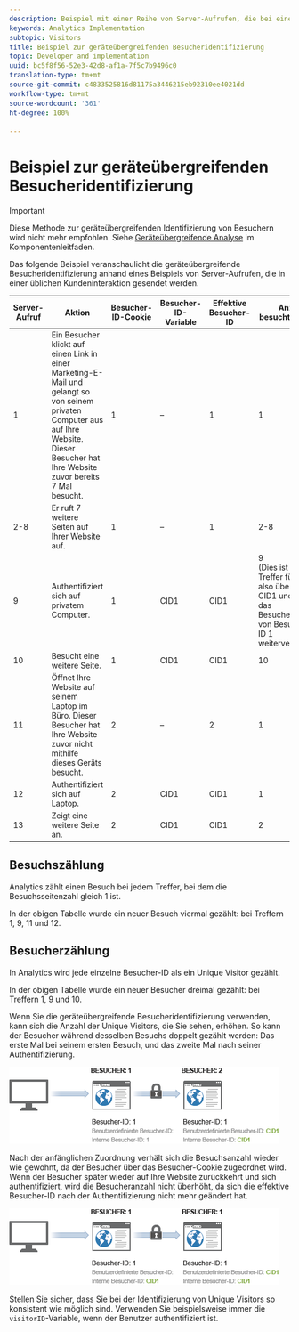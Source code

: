 ```yaml
---
description: Beispiel mit einer Reihe von Server-Aufrufen, die bei einer gewöhnlichen Kundeninteraktion gesendet werden.
keywords: Analytics Implementation
subtopic: Visitors
title: Beispiel zur geräteübergreifenden Besucheridentifizierung
topic: Developer and implementation
uuid: bc5f8f56-52e3-42d8-af1a-7f5c7b9496c0
translation-type: tm+mt
source-git-commit: c4833525816d81175a3446215eb92310ee4021dd
workflow-type: tm+mt
source-wordcount: '361'
ht-degree: 100%

---
```



# Beispiel zur geräteübergreifenden Besucheridentifizierung

>[!IMPORTANT]
>
>Diese Methode zur geräteübergreifenden Identifizierung von Besuchern wird nicht mehr empfohlen. Siehe [Geräteübergreifende Analyse](/help/components/cda/cda-home.md) im Komponentenleitfaden.

Das folgende Beispiel veranschaulicht die geräteübergreifende Besucheridentifizierung anhand eines Beispiels von Server-Aufrufen, die in einer üblichen Kundeninteraktion gesendet werden.

| Server-Aufruf | Aktion | Besucher-ID-Cookie | Besucher-ID-Variable | Effektive Besucher-ID | Anzahl besuchter Seiten | Besuchnummer |
|--- |--- |--- |--- |--- |--- |--- |
| 1 | Ein Besucher klickt auf einen Link in einer Marketing-E-Mail und gelangt so von seinem privaten Computer aus auf Ihre Website. Dieser Besucher hat Ihre Website zuvor bereits 7 Mal besucht. | 1 | – | 1 | 1 | 8 |
| 2-8 | Er ruft 7 weitere Seiten auf Ihrer Website auf. | 1 | – | 1 | 2-8 | 8 |
| 9 | Authentifiziert sich auf privatem Computer. | 1 | CID1 | CID1 | 9 <br>(Dies ist der erste Treffer für CID1, also übernimmt CID1 und wird für das Besucherprofil von Besucher-ID 1 weiterverwendet.) | 8 |
| 10 | Besucht eine weitere Seite. | 1 | CID1 | CID1 | 10 | 8 |
| 11 | Öffnet Ihre Website auf seinem Laptop im Büro. Dieser Besucher hat Ihre Website zuvor nicht mithilfe dieses Geräts besucht. | 2 | – | 2 | 1 | 1 |
| 12 | Authentifiziert sich auf Laptop. | 2 | CID1 | CID1 | 1 | 9 |
| 13 | Zeigt eine weitere Seite an. | 2 | CID1 | CID1 | 2 | 9 |

## Besuchszählung

Analytics zählt einen Besuch bei jedem Treffer, bei dem die Besuchsseitenzahl gleich 1 ist.

In der obigen Tabelle wurde ein neuer Besuch viermal gezählt: bei Treffern 1, 9, 11 und 12.

## Besucherzählung

In Analytics wird jede einzelne Besucher-ID als ein Unique Visitor gezählt.

In der obigen Tabelle wurde ein neuer Besucher dreimal gezählt: bei Treffern 1, 9 und 10.

Wenn Sie die geräteübergreifende Besucheridentifizierung verwenden, kann sich die Anzahl der Unique Visitors, die Sie sehen, erhöhen. So kann der Besucher während desselben Besuchs doppelt gezählt werden: Das erste Mal bei seinem ersten Besuch, und das zweite Mal nach seiner Authentifizierung.

![](assets/visitors.png)

Nach der anfänglichen Zuordnung verhält sich die Besuchsanzahl wieder wie gewohnt, da der Besucher über das Besucher-Cookie zugeordnet wird. Wenn der Besucher später wieder auf Ihre Website zurückkehrt und sich authentifiziert, wird die Besucheranzahl nicht überhöht, da sich die effektive Besucher-ID nach der Authentifizierung nicht mehr geändert hat.

![](assets/visitors_2.png)

Stellen Sie sicher, dass Sie bei der Identifizierung von Unique Visitors so konsistent wie möglich sind. Verwenden Sie beispielsweise immer die `visitorID`-Variable, wenn der Benutzer authentifiziert ist.

